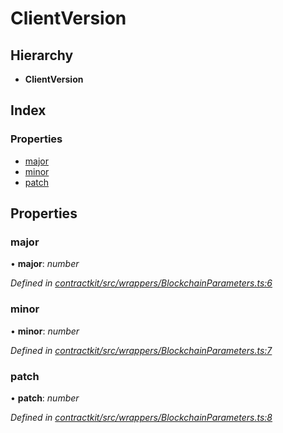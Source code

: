 # ClientVersion

## Hierarchy

* **ClientVersion**

## Index

### Properties

* [major]()
* [minor]()
* [patch]()

## Properties

### major

• **major**: _number_

_Defined in_ [_contractkit/src/wrappers/BlockchainParameters.ts:6_](https://github.com/celo-org/celo-monorepo/blob/master/packages/sdk/contractkit/src/wrappers/BlockchainParameters.ts#L6)

### minor

• **minor**: _number_

_Defined in_ [_contractkit/src/wrappers/BlockchainParameters.ts:7_](https://github.com/celo-org/celo-monorepo/blob/master/packages/sdk/contractkit/src/wrappers/BlockchainParameters.ts#L7)

### patch

• **patch**: _number_

_Defined in_ [_contractkit/src/wrappers/BlockchainParameters.ts:8_](https://github.com/celo-org/celo-monorepo/blob/master/packages/sdk/contractkit/src/wrappers/BlockchainParameters.ts#L8)

